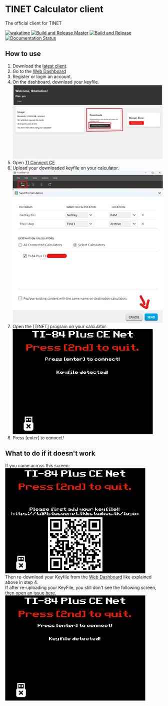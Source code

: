 # TINET Calculator client
The official client for TINET

[![wakatime](https://wakatime.com/badge/github/tkbstudios/tinet-calc.svg)](https://wakatime.com/badge/github/tkbstudios/tinet-calc)
[![Build and Release Master](https://github.com/tkbstudios/tinet-calc/actions/workflows/build-release-master.yml/badge.svg)](https://github.com/tkbstudios/tinet-calc/actions/workflows/build-release-master.yml)
[![Build and Release](https://github.com/tkbstudios/tinet-calc/actions/workflows/build-release-dev.yml/badge.svg)](https://github.com/tkbstudios/tinet-calc/actions/workflows/build-release-dev.yml)
[![Documentation Status](https://readthedocs.org/projects/tinet-calc/badge/?version=latest)](https://tinet-calc.readthedocs.io/en/latest/?badge=latest)

## How to use
1. Download the [latest client](https://github.com/tkbstudios/tinet-calc/releases/latest).  
2. Go to the [Web Dashboard](https://tinet.tkbstudios.tk/)  
3. Register or login an account.  
4. On the dashboard, download your keyfile.  
![Download KeyFile Image](images/docs/downloadkeyfile.png)
5. Open [TI Connect CE](https://education.ti.com/en/products/computer-software/ti-connect-ce-sw)  
6. Upload your downloaded keyfile on your calculator.  
![Upload KeyFile Image 1](images/docs/UploadKeyFile1.png)  
![Upload KeyFile Image 2](images/docs/UploadKeyFile2.png)  
7. Open the [TINET] program on your calculator.  
![KeyFile Detected Image](images/docs/calcKeyFileDetected.png)  
8. Press [enter] to connect!  

## What to do if it doesn't work
If you came across this screen:  
![KeyFile Not Detected Image](images/docs/calcKeyFileNotDetected.png)  
Then re-download your Keyfile from the [Web Dashboard](https://tinet.tkbstudios.tk/) like explained above in step 4.  
If after re-uploading your KeyFile, you still don't see the following screen, then open an issue [here](https://github.com/tkbstudios/tinet-calc/issues).  
![KeyFile Detected Image](images/docs/calcKeyFileDetected.png)  
